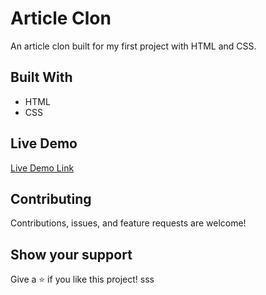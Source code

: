 # Article Clon

An article clon built for my first project with HTML and CSS.



## Built With

- HTML
- CSS

## Live Demo

<a href="https://anerlo.github.io/HTML/" target="_blank">Live Demo Link</a>

##  Contributing

Contributions, issues, and feature requests are welcome!

## Show your support

Give a ⭐️ if you like this project!
sss